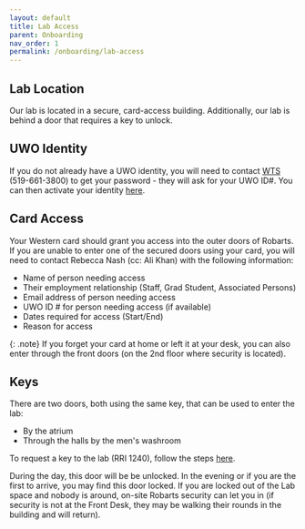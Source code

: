 ```yaml
---
layout: default
title: Lab Access
parent: Onboarding
nav_order: 1
permalink: /onboarding/lab-access
---
```

## Lab Location
Our lab is located in a secure, card-access building. Additionally, our lab is
behind a door that requires a key to unlock.

## UWO Identity
If you do not already have a UWO identity, you will need to contact [WTS](https://wts.uwo.ca/index.html)
(519-661-3800) to get your password - they will ask for your UWO ID#. 
You can then activate your identity 
[here](https://identity.uwo.ca/activate-hr;jsessionid=C843C01692B7B246356C75B4F1E2C9D4?0).

## Card Access
Your Western card should grant you access into the outer doors of Robarts. If 
you are unable to enter one of the secured doors using your card, you will need
to contact Rebecca Nash (cc: Ali Khan) with the following information:

* Name of person needing access
* Their employment relationship (Staff, Grad Student, Associated Persons)
* Email address of person needing access
* UWO ID # for person needing access (if available)
* Dates required for access (Start/End)
* Reason for access

{: .note}
If you forget your card at home or left it at your desk, you can also enter 
through the front doors (on the 2nd floor where security is located).

## Keys
There are two doors, both using the same key, that can be used to enter the lab: 
* By the atrium
* Through the halls by the men's washroom 

To request a key to the lab (RRI 1240), follow the steps 
[here](https://www.uwo.ca/fm/client_services/keys.html).

During the day, this door will be be unlocked. In the evening or if you are
the first to arrive, you may find this door locked.  If you are locked out of the Lab space and nobody is around, on-site Robarts security can let you in (if security is not at the Front Desk, they may be walking their rounds in the building and will return).
